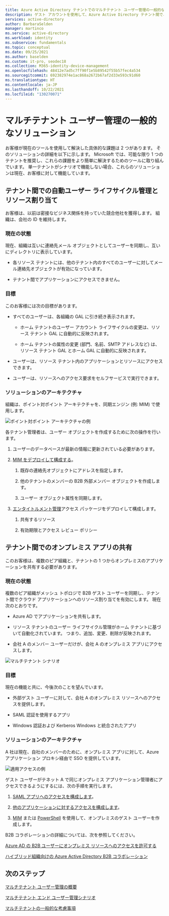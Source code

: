 ```yaml
---
title: Azure Active Directory テナントでのマルチテナント ユーザー管理の一般的なソリューション
description: ゲスト アカウントを使用して、Azure Active Directory テナント間でユーザー アクセスを構成するために使用する一般的なソリューションについて学習する
services: active-directory
author: BarbaraSelden
manager: martinco
ms.service: active-directory
ms.workload: identity
ms.subservice: fundamentals
ms.topic: conceptual
ms.date: 09/25/2021
ms.author: baselden
ms.custom: it-pro, seodec18
ms.collection: M365-identity-device-management
ms.openlocfilehash: 48412e7ad5c7ff90f1e5b89542f55b57fec4a534
ms.sourcegitcommit: 692382974e1ac868a2672b67af2d33e593c91d60
ms.translationtype: HT
ms.contentlocale: ja-JP
ms.lasthandoff: 10/22/2021
ms.locfileid: "130270071"
---
```

# <a name="common-solutions-for-multi-tenant-user-management"></a>マルチテナント ユーザー管理の一般的なソリューション

お客様が現在のツールを使用して解決した具体的な課題は 2 つがあります。 そのソリューションの詳細を以下に示します。 Microsoft では、可能な限り 1 つのテナントを推奨し、これらの課題をより簡単に解決するためのツールに取り組んでいます。 単一テナントがシナリオで機能しない場合、これらのソリューションは現在、お客様に対して機能しています。 

## <a name="automatic-user-lifecycle-management-and-resource-allocation-across-tenants"></a>テナント間での自動ユーザー ライフサイクル管理とリソース割り当て

お客様は、以前は密接なビジネス関係を持っていた競合他社を獲得します。 組織は、会社の ID を維持します。

### <a name="current-state"></a>現在の状態

現在、組織は互いに連絡先メール オブジェクトとしてユーザーを同期し、互いにディレクトリに表示しています。 

* 各リソース テナントには、他のテナント内のすべてのユーザーに対してメール連絡先オブジェクトが有効になっています。

* テナント間でアプリケーションにアクセスできません。

### <a name="goals"></a>目標

このお客様には次の目標があります。

* すべてのユーザーは、各組織の GAL に引き続き表示されます。

   * ホーム テナントのユーザー アカウント ライフサイクルの変更は、リソース テナント GAL に自動的に反映されます。 

   * ホーム テナントの属性の変更 (部門、名前、SMTP アドレスなど) は、リソース テナント GAL とホーム GAL に自動的に反映されます。

* ユーザーは、リソース テナント内のアプリケーションとリソースにアクセスできます。

* ユーザーは、リソースへのアクセス要求をセルフサービスで実行できます。

### <a name="solution-architecture"></a>ソリューションのアーキテクチャ 

組織は、ポイント対ポイント アーキテクチャを、同期エンジン (例: MIM) で使用します。

![ポイント対ポイント アーキテクチャの例](media/multi-tenant-common-solutions/point-to-point-sync.png)

各テナント管理者は、ユーザー オブジェクトを作成するために次の操作を行います。

1. ユーザーのデータベースが最新の情報に更新されている必要があります。

1. [MIM をデプロイして構成する](/microsoft-identity-manager/microsoft-identity-manager-deploy)。

   1. 既存の連絡先オブジェクトにアドレスを指定します。

   1. 他のテナントのメンバーの B2B 外部メンバー オブジェクトを作成します。

   1. ユーザー オブジェクト属性を同期します。

1. [エンタイトルメント管理](../governance/entitlement-management-overview.md)アクセス パッケージをデプロイして構成します。

   1. 共有するリソース

   1. 有効期限とアクセス レビュー ポリシー

## <a name="sharing-on-premises-apps-across-tenants"></a>テナント間でのオンプレミス アプリの共有

このお客様は、複数のピア組織と、テナントの 1 つからオンプレミスのアプリケーションを共有する必要があります。

### <a name="current-state"></a>現在の状態

複数のピア組織がメッシュ トポロジで B2B ゲスト ユーザーを同期し、テナント間でクラウド アプリケーションへのリソース割り当てを有効にします。 現在次のとおりです。

* Azure AD でアプリケーションを共有します。

* リソース テナントのユーザー ライフサイクル管理がホーム テナントに基づいて自動化されています。 つまり、追加、変更、削除が反映されます。

* 会社 A のメンバー ユーザーだけが、会社 A のオンプレミス アプリにアクセスします。

![マルチテナント シナリオ](media/multi-tenant-user-management-scenarios/mesh.png)

### <a name="goals"></a>目標

現在の機能と共に、今後次のことを望んでいます。

* 外部ゲスト ユーザーに対して、会社 A のオンプレミス リソースへのアクセスを提供します。 

* SAML 認証を使用するアプリ

* Windows 認証および Kerberos Windows と統合されたアプリ

### <a name="solution-architecture"></a>ソリューションのアーキテクチャ

A 社は現在、自社のメンバーのために、オンプレミス アプリに対して、Azure アプリケーション プロキシ経由で SSO を提供しています。

![適用アクセスの例](media/multi-tenant-common-solutions/app-access-scenario.png)

ゲスト ユーザーがテネット A で同じオンプレミス アプリケーション管理者にアクセスできるようにするには、次の手順を実行します。

1. [SAML アプリへのアクセスを構成します](../external-identities/hybrid-cloud-to-on-premises.md#access-to-saml-apps)。

2. [他のアプリケーションに対するアクセスを構成します](../external-identities/hybrid-cloud-to-on-premises.md#access-to-iwa-and-kcd-apps)。

3. [MIM](../external-identities/hybrid-cloud-to-on-premises.md#create-b2b-guest-user-objects-through-mim) または [PowerShell](https://www.microsoft.com/en-us/download/details.aspx?id=51495) を使用して、オンプレミスのゲスト ユーザーを作成します。

B2B コラボレーションの詳細については、次を参照してください。

[Azure AD の B2B ユーザーにオンプレミス リソースへのアクセスを許可する](../external-identities/hybrid-cloud-to-on-premises.md)

[ハイブリッド組織向けの Azure Active Directory B2B コラボレーション](../external-identities/hybrid-organizations.md)

## <a name="next-steps"></a>次のステップ
[マルチテナント ユーザー管理の概要](multi-tenant-user-management-introduction.md)

[マルチテナント エンド ユーザー管理シナリオ](multi-tenant-user-management-scenarios.md)

[マルチテナントの一般的な考慮事項](multi-tenant-common-considerations.md)

